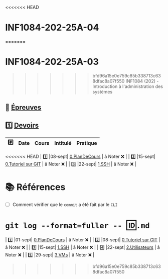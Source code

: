 <<<<<<< HEAD
# INF1084-202-25A-04
=======
# INF1084-202-25A-03
>>>>>>> bfd96a15e0e759c85b338713c638dfac8a07f550
INF1084 (202) - Introduction à l'administration des systèmes

## :date: [Épreuves](.epreuves)

## :one: [Devoirs](Devoirs)

|:hash: | Date   | Cours                      | Intitulé                            |  Pratique                                                     |
|-------|--------|:---------------------------|:------------------------------------|:--------------------------------------------------------------|
<<<<<<< HEAD
| :one:   |08-sept| [0.PlanDeCours](0.PlanDeCours/.scripts/Participation.md)       | â Noter :x: |
| :two:   |15-sept| [0.Tutoriel sur GIT](.scripts/Participation.md)       | â Noter :x: |
| :three: |22-sept| [1.SSH](1.SSH/.scripts/Participation.md)       | â Noter :x: |


# :books: Références

- [ ] Comment vérifier que le `commit` a été fait par le `CLI`
      
`git log --format=fuller -- `:id:`.md`
=======
| :one:   |01-sept| [0.PlanDeCours](0.PlanDeCours/.scripts/Participation.md)       | â Noter :x: |
| :two:   |08-sept| [0.Tutoriel sur GIT](.scripts/Participation.md)       | â Noter :x: |
| :three: |15-sept| [1.SSH](1.SSH/.scripts/Participation.md)       | â Noter :x: |
| :four:  |22-sept| [2.Utilisateurs](2.Utilisateurs/.scripts/Participation.md)       | â Noter :x: |
| :five:  |29-sept| [3.VMs](3.VMs/.scripts/Participation.md)       | â Noter :x: |

>>>>>>> bfd96a15e0e759c85b338713c638dfac8a07f550
